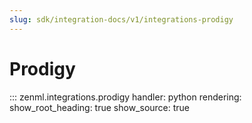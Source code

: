 ```yaml
---
slug: sdk/integration-docs/v1/integrations-prodigy
---
```


# Prodigy

::: zenml.integrations.prodigy
    handler: python
    rendering:
      show_root_heading: true
      show_source: true
